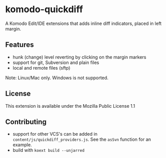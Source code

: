komodo-quickdiff
================

A Komodo Edit/IDE extensions that adds inline diff indicators, placed in left margin.

Features
--------

* hunk (change) level reverting by clicking on the margin markers
* support for git, Subversion and plain files
* local and remote files (sftp)

Note: Linux/Mac only. Windows is not supported.

License
-------

This extension is available under the Mozilla Public License 1.1

Contributing
------------

* support for other VCS's can be added in `content/js/quickdiff_providers.js`. See the `asSvn` function for an example.
* build with `koext build --unjarred`
